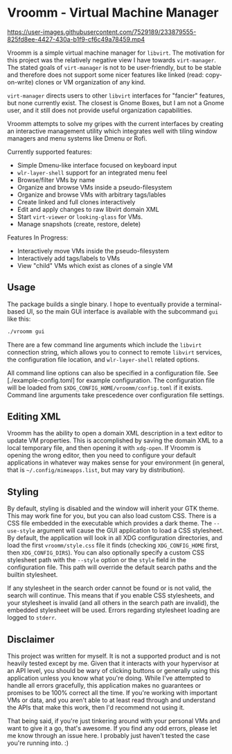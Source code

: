 # Vroomm - Virtual Machine Manager

https://user-images.githubusercontent.com/7529189/233879555-825fd8ee-4427-430a-b1f9-cf6c49a78459.mp4

Vroomm is a simple virtual machine manager for `libvirt`. The motivation for
this project was the relatively negative view I have towards `virt-manager`.
The stated goals of `virt-manager` is not to be user-friendly, but to be
stable and therefore does not support some nicer features like linked
(read: copy-on-write) clones or VM organization of any kind.

`virt-manager` directs users to other `libvirt` interfaces for "fancier"
features, but none currently exist. The closest is Gnome Boxes, but I am
not a Gnome user, and it still does not provide useful organization
capabilities.

Vroomm attempts to solve my gripes with the current interfaces by
creating an interactive management utility which integrates well with
tiling window managers and menu systems like Dmenu or Rofi.

Currently supported features:
* Simple Dmenu-like interface focused on keyboard input
* `wlr-layer-shell` support for an integrated menu feel
* Browse/filter VMs by name
* Organize and browse VMs inside a pseudo-filesystem
* Organize and browse VMs with arbitrary tags/lables
* Create linked and full clones interactively
* Edit and apply changes to raw libvirt domain XML
* Start `virt-viewer` or `looking-glass` for VMs.
* Manage snapshots (create, restore, delete)

Features In Progress:
* Interactively move VMs inside the pseudo-filesystem
* Interactively add tags/labels to VMs
* View "child" VMs which exist as clones of a single VM

## Usage
The package builds a single binary. I hope to eventually provide a
terminal-based UI, so the main GUI interface is available with the
subcommand `gui` like this:

``` sh
./vroomm gui
```

There are a few command line arguments which include the `libvirt`
connection string, which allows you to connect to remote `libvirt`
services, the configuration file location, and `wlr-layer-shell`
related options.

All command line options can also be specified in a configuration file.
See [./example-config.toml] for example configuration. The configuration
file will be loaded from `$XDG_CONFIG_HOME/vroomm/config.toml` if it
exists. Command line arguments take prescedence over configuration file
settings.

## Editing XML
Vroomm has the ability to open a domain XML description in a text
editor to update VM properties. This is accomplished by saving the
domain XML to a local temporary file, and then opening it with `xdg-open`.
If Vroomm is opening the wrong editor, then you need to configure
your default applications in whatever way makes sense for your
environment (in general, that is `~/.config/mimeapps.list`, but may
vary by distribution).

## Styling
By default, styling is disabled and the window will inherit your GTK
theme. This may work fine for you, but you can also load custom CSS.
There is a CSS file embedded in the executable which provides a dark
theme. The `--use-style` argument will cause the GUI application to
load a CSS stylesheet. By default, the application will look in all
XDG configuration directories, and load the first `vroomm/style.css`
file it finds (checking `XDG_CONFIG_HOME` first, then `XDG_CONFIG_DIRS`).
You can also optionally specify a custom CSS stylesheet path with
the `--style` option or the `style` field in the configuration file.
This path will override the default search paths and the builtin
stylesheet.

If any stylesheet in the search order cannot be found or is not valid,
the search will continue. This means that if you enable CSS stylesheets,
and your stylesheet is invalid (and all others in the search path are
invalid), the embedded stylesheet will be used. Errors regarding
stylesheet loading are logged to `stderr`.

## Disclaimer
This project was written for myself. It is not a supported product and
is not heavily tested except by me. Given that it interacts with your
hypervisor at an API level, you should be wary of clicking buttons or
generally using this application unless you know what you're doing.
While I've attempted to handle all errors gracefully, this application
makes no guarantees or promises to be 100% correct all the time. If
you're working with important VMs or data, and you aren't able to at
least read through and understand the APIs that make this work, then
I'd recommend not using it.

That being said, if you're just tinkering around with your personal VMs
and want to give it a go, that's awesome. If you find any odd errors,
please let me know through an issue here. I probably just haven't tested
the case you're running into. :)

